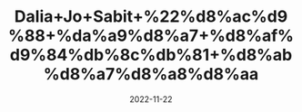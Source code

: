 ---
title: 'Dalia+Jo+Sabit+%22%d8%ac%d9%88+%da%a9%d8%a7+%d8%af%d9%84%db%8c%db%81+%d8%ab%d8%a7%d8%a8%d8%aa'
date: '2022-11-22' 
metatag: '' 
inventory: '0' 
draft: false 
# meta description 
shortDescripton: 'Barley+Porridge+%22++Dalia+is+rich+in+fiber+and+functions+as+an+excellent+laxative+and+Helps+in+weight+loss.+It+also+helps+in+muscle+mass+gain'
description: 'Food+Product'
longdescription: ''
tags: ''
brand: ''
subCategory: ''
unit: '250 gm-Pk'
sellCount: '0'
featured: True
# product Price
price: '70.0'
# Product Short Description
shortDescription: 'Barley+Porridge+%22++Dalia+is+rich+in+fiber+and+functions+as+an+excellent+laxative+and+Helps+in+weight+loss.+It+also+helps+in+muscle+mass+gain'
productID: '95B39181-4F3B-ED11-996A-005056B3A416'
type: 'products'
category: 'Food+Product' 
thumnailproduct: 'https://eraconnect.blob.core.windows.net/product-images/aminsaddiquidawakhana/4f00702c-4370-4468-8e5a-dc11571e2e37.webp' 
images:
  - image: 'https://eraconnect.blob.core.windows.net/product-images/aminsaddiquidawakhana/4f00702c-4370-4468-8e5a-dc11571e2e37.webp'  
Variants:
---